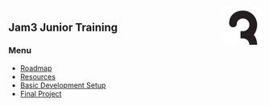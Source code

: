 <img src="./images/jam3.png" width="15%" align="right">
<h2>Jam3 Junior Training</h2>  

<h3>Menu</h3>

* <a href="./Roadmap.md">Roadmap</a>
* <a href="./Resources.md">Resources</a>
* <a href="./MacSetup.md">Basic Development Setup</a>
* <a href="./Project.md">Final Project</a>
